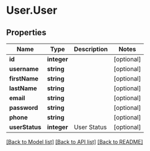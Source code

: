 # User.User
## Properties

Name | Type | Description | Notes
------------ | ------------- | ------------- | -------------
**id** | **integer** |  | [optional] 
**username** | **string** |  | [optional] 
**firstName** | **string** |  | [optional] 
**lastName** | **string** |  | [optional] 
**email** | **string** |  | [optional] 
**password** | **string** |  | [optional] 
**phone** | **string** |  | [optional] 
**userStatus** | **integer** | User Status | [optional] 

[[Back to Model list]](../README.md#documentation-for-models) [[Back to API list]](../README.md#documentation-for-api-endpoints) [[Back to README]](../README.md)

